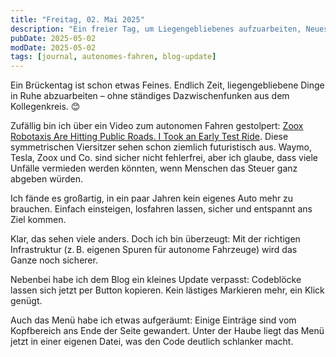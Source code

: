 ```yaml
---
title: "Freitag, 02. Mai 2025"
description: "Ein freier Tag, um Liegengebliebenes aufzuarbeiten, Neues zu entdecken und ein paar Verbesserungen am Blog vorzunehmen."
pubDate: 2025-05-02
modDate: 2025-05-02
tags: [journal, autonomes-fahren, blog-update]
---
```


Ein Brückentag ist schon etwas Feines.
Endlich Zeit, liegengebliebene Dinge in Ruhe abzuarbeiten –
ohne ständiges Dazwischenfunken aus dem Kollegenkreis. 😊

Zufällig bin ich über ein Video zum autonomen Fahren gestolpert:
[Zoox Robotaxis Are Hitting Public Roads. I Took an Early Test Ride](https://www.youtube.com/watch?v=FEOHBGL_LHw).
Diese symmetrischen Viersitzer sehen schon ziemlich futuristisch aus.
Waymo, Tesla, Zoox und Co. sind sicher nicht fehlerfrei,
aber ich glaube, dass viele Unfälle vermieden werden könnten,
wenn Menschen das Steuer ganz abgeben würden.

Ich fände es großartig,
in ein paar Jahren kein eigenes Auto mehr zu brauchen.
Einfach einsteigen, losfahren lassen,
sicher und entspannt ans Ziel kommen.

Klar, das sehen viele anders.
Doch ich bin überzeugt: Mit der richtigen Infrastruktur
(z. B. eigenen Spuren für autonome Fahrzeuge)
wird das Ganze noch sicherer.

Nebenbei habe ich dem Blog ein kleines Update verpasst:
Codeblöcke lassen sich jetzt per Button kopieren.
Kein lästiges Markieren mehr, ein Klick genügt.

Auch das Menü habe ich etwas aufgeräumt:
Einige Einträge sind vom Kopfbereich ans Ende der Seite gewandert.
Unter der Haube liegt das Menü jetzt in einer eigenen Datei,
was den Code deutlich schlanker macht.
